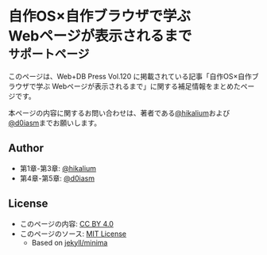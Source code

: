 <h1>自作OS×自作ブラウザで学ぶ<br>Webページが表示されるまで<br><small>サポートページ</small></h1>

このページは、Web+DB Press Vol.120 に掲載されている記事「自作OS×自作ブラウザで学ぶ Webページが表示されるまで」に関する補足情報をまとめたページです。

本ページの内容に関するお問い合わせは、著者である[@hikalium](https://github.com/hikalium)および[@d0iasm](https://github.com/d0iasm)までお願いします。

## Author

- 第1章-第3章: [@hikalium](https://github.com/hikalium)
- 第4章-第5章: [@d0iasm](https://github.com/d0iasm)

## License

- このページの内容: [CC BY 4.0](https://creativecommons.org/licenses/by/4.0/deed.ja)
- このページのソース: [MIT License](https://github.com/hikalium/wdb120_toy_browser_and_os_support/blob/main/LICENSE)
  - Based on [jekyll/minima](https://github.com/jekyll/minima)
